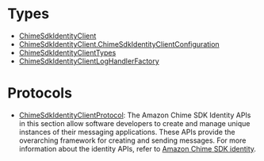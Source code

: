 # Types

  - [ChimeSdkIdentityClient](/aws-sdk-swift/reference/0.x/AWSChimeSDKIdentity/ChimeSdkIdentityClient)
  - [ChimeSdkIdentityClient.ChimeSdkIdentityClientConfiguration](/aws-sdk-swift/reference/0.x/AWSChimeSDKIdentity/ChimeSdkIdentityClient_ChimeSdkIdentityClientConfiguration)
  - [ChimeSdkIdentityClientTypes](/aws-sdk-swift/reference/0.x/AWSChimeSDKIdentity/ChimeSdkIdentityClientTypes)
  - [ChimeSdkIdentityClientLogHandlerFactory](/aws-sdk-swift/reference/0.x/AWSChimeSDKIdentity/ChimeSdkIdentityClientLogHandlerFactory)

# Protocols

  - [ChimeSdkIdentityClientProtocol](/aws-sdk-swift/reference/0.x/AWSChimeSDKIdentity/ChimeSdkIdentityClientProtocol):
    The Amazon Chime SDK Identity APIs in this section allow software developers to create and manage unique instances of their messaging applications. These APIs provide the overarching framework for creating and sending messages. For more information about the identity APIs, refer to [Amazon Chime SDK identity](https://docs.aws.amazon.com/chime/latest/APIReference/API_Operations_Amazon_Chime_SDK_Identity.html).
